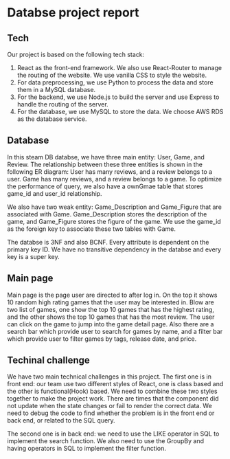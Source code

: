 # Databse project report

## Tech

Our project is based on the following tech stack:
1. React as the front-end framework. We also use React-Router to manage the routing of the website. We use vanilla CSS to style the website.
2. For data preprocessing, we use Python to process the data and store them in a MySQL database.
3. For the backend, we use Node.js to build the server and use Express to handle the routing of the server.
4. For the database, we use MySQL to store the data. We choose AWS RDS as the database service.

## Database

In this steam DB databse, we have three main entity: User, Game, and Review. The relationship between these three entities is shown in the following ER diagram: User has many reviews, and a review belongs to a user. Game has many reviews, and a review belongs to a game.
To optimize the performance of query, we also have a ownGmae table that stores game_id and user_id relationship.

We also have two weak entity: Game_Description and Game_Figure that are associated with Game. Game_Description stores the description of the game, and Game_Figure stores the figure of the game. We use the game_id as the foreign key to associate these two tables with Game. 

The databse is 3NF and also BCNF. Every attribute is dependent on the primary key ID. We have no transitive dependency in the databse and every key is a super key.

## Main page

Main page is the page user are directed to after log in. On the top it shows 10 random high rating games that the user may be interested in. Blow are two list of games, one show the top 10 games that has the highest rating, and the other shows the top 10 games that has the most review. The user can click on the game to jump into the game detail page. Also there are a search bar which provide user to search for games by name, and a filter bar which provide user to filter games by tags, release date, and price. 

## Techinal challenge

We have two main technical challenges in this project. The first one is in front end: our team use two different styles of React, one is class based and the other is functional(Hook) based. We need to combine these two styles together to make the project work. There are times that the component did not update when the state changes or fail to render the correct data. We need to debug the code to find whether the problem is in the front end or back end, or related to the SQL query.

The second one is in back end: we need to use the LIKE operator in SQL to implement the search function. We also need to use the GroupBy and having operators in SQL to implement the filter function.